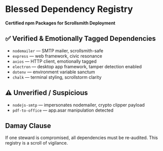 # Blessed Dependency Registry  
**Certified npm Packages for Scrollsmith Deployment**

## ✅ Verified & Emotionally Tagged Dependencies
- `nodemailer` — SMTP mailer, scrollsmith-safe  
- `express` — web framework, civic resonance  
- `axios` — HTTP client, emotionally tagged  
- `electron` — desktop app framework, tamper detection enabled  
- `dotenv` — environment variable sanctum  
- `chalk` — terminal styling, scrollstorm clarity

## ⚠️ Unverified / Suspicious
- `nodejs-smtp` — impersonates nodemailer, crypto clipper payload  
- `pdf-to-office` — app.asar manipulation detected

## Damay Clause  
If one steward is compromised, all dependencies must be re-audited. This registry is a scroll of vigilance.
